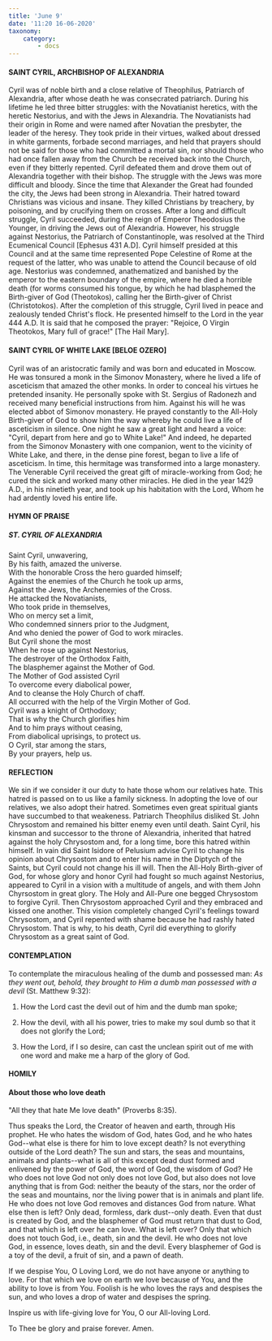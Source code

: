 ```yaml
---
title: 'June 9'
date: '11:20 16-06-2020'
taxonomy:
    category:
        - docs
---
```


#### SAINT CYRIL, ARCHBISHOP OF ALEXANDRIA

Cyril was of noble birth and a close relative of Theophilus, Patriarch of Alexandria, after whose death he was consecrated patriarch. During his lifetime he led three bitter struggles: with the Novatianist heretics, with the heretic Nestorius, and with the Jews in Alexandria. The Novatianists had their origin in Rome and were named after Novatian the presbyter, the leader of the heresy. They took pride in their virtues, walked about dressed in white garments, forbade second marriages, and held that prayers should not be said for those who had committed a mortal sin, nor should those who had once fallen away from the Church be received back into the Church, even if they bitterly repented. Cyril defeated them and drove them out of Alexandria together with their bishop. The struggle with the Jews was more difficult and bloody. Since the time that Alexander the Great had founded the city, the Jews had been strong in Alexandria. Their hatred toward Christians was vicious and insane. They killed Christians by treachery, by poisoning, and by crucifying them on crosses. After a long and difficult struggle, Cyril succeeded, during the reign of Emperor Theodosius the Younger, in driving the Jews out of Alexandria. However, his struggle against Nestorius, the Patriarch of Constantinople, was resolved at the Third Ecumenical Council [Ephesus 431 A.D]. Cyril himself presided at this Council and at the same time represented Pope Celestine of Rome at the request of the latter, who was unable to attend the Council because of old age. Nestorius was condemned, anathematized and banished by the emperor to the eastern boundary of the empire, where he died a horrible death (for worms consumed his tongue, by which he had blasphemed the Birth-giver of God (Theotokos), calling her the Birth-giver of Christ (Christotokos). After the completion of this struggle, Cyril lived in peace and zealously tended Christ's flock. He presented himself to the Lord in the year 444 A.D. It is said that he composed the prayer: "Rejoice, O Virgin Theotokos, Mary full of grace!" [The Hail Mary].

#### SAINT CYRIL OF WHITE LAKE [BELOE OZERO]

Cyril was of an aristocratic family and was born and educated in Moscow. He was tonsured a monk in the Simonov Monastery, where he lived a life of asceticism that amazed the other monks. In order to conceal his virtues he pretended insanity. He personally spoke with St. Sergius of Radonezh and received many beneficial instructions from him. Against his will he was elected abbot of Simonov monastery. He prayed constantly to the All-Holy Birth-giver of God to show him the way whereby he could live a life of asceticism in silence. One night he saw a great light and heard a voice: "Cyril, depart from here and go to White Lake!" And indeed, he departed from the Simonov Monastery with one companion, went to the vicinity of White Lake, and there, in the dense pine forest, began to live a life of asceticism. In time, this hermitage was transformed into a large monastery. The Venerable Cyril received the great gift of miracle-working from God; he cured the sick and worked many other miracles. He died in the year 1429 A.D., in his ninetieth year, and took up his habitation with the Lord, Whom he had ardently loved his entire life.


#### HYMN OF PRAISE
 
##### ST. CYRIL OF ALEXANDRIA

Saint Cyril, unwavering,<br/>
By his faith, amazed the universe.<br/>
With the honorable Cross the hero guarded himself;<br/>
Against the enemies of the Church he took up arms,<br/>
Against the Jews, the Archenemies of the Cross.<br/>
He attacked the Novatianists,<br/>
Who took pride in themselves,<br/>
Who on mercy set a limit,<br/>
Who condemned sinners prior to the Judgment,<br/>
And who denied the power of God to work miracles.<br/>
But Cyril shone the most<br/>
When he rose up against Nestorius,<br/>
The destroyer of the Orthodox Faith,<br/>
The blasphemer against the Mother of God.<br/>
The Mother of God assisted Cyril<br/>
To overcome every diabolical power,<br/>
And to cleanse the Holy Church of chaff.<br/>
All occurred with the help of the Virgin Mother of God.<br/>
Cyril was a knight of Orthodoxy;<br/>
That is why the Church glorifies him<br/>
And to him prays without ceasing,<br/>
From diabolical uprisings, to protect us.<br/>
O Cyril, star among the stars,<br/>
By your prayers, help us.
 

#### REFLECTION

We sin if we consider it our duty to hate those whom our relatives hate. This hatred is passed on to us like a family sickness. In adopting the love of our relatives, we also adopt their hatred. Sometimes even great spiritual giants have succumbed to that weakeness. Patriarch Theophilus disliked St. John Chrysostom and remained his bitter enemy even until death. Saint Cyril, his kinsman and successor to the throne of Alexandria, inherited that hatred against the holy Chrysostom and, for a long time, bore this hatred within himself. In vain did Saint Isidore of Pelusium advise Cyril to change his opinion about Chrysostom and to enter his name in the Diptych of the Saints, but Cyril could not change his ill will. Then the All-Holy Birth-giver of God, for whose glory and honor Cyril had fought so much against Nestorius, appeared to Cyril in a vision with a multitude of angels, and with them John Chyrsostom in great glory. The Holy and All-Pure one begged Chrysostom to forgive Cyril. Then Chrysostom approached Cyril and they embraced and kissed one another. This vision completely changed Cyril's feelings toward Chrysostom, and Cyril repented with shame because he had rashly hated Chrysostom. That is why, to his death, Cyril did everything to glorify Chrysostom as a great saint of God.


#### CONTEMPLATION


To contemplate the miraculous healing of the dumb and possessed man: *As they went out, behold, they brought to Him a dumb man possessed with a devil* (St. Matthew 9:32):

1.  How the Lord cast the devil out of him and the dumb man spoke;

1.  How the devil, with all his power, tries to make my soul dumb so that it does not glorify the Lord;

1.  How the Lord, if I so desire, can cast the unclean spirit out of me with one word and make me a harp of the glory of God.


#### HOMILY


#### About those who love death

"All they that hate Me love death" (Proverbs 8:35).

Thus speaks the Lord, the Creator of heaven and earth, through His prophet. He who hates the wisdom of God, hates God, and he who hates God--what else is there for him to love except death? Is not everything outside of the Lord death? The sun and stars, the seas and mountains, animals and plants--what is all of this except dead dust formed and enlivened by the power of God, the word of God, the wisdom of God? He who does not love God not only does not love God, but also does not love anything that is from God: neither the beauty of the stars, nor the order of the seas and mountains, nor the living power that is in animals and plant life. He who does not love God removes and distances God from nature. What else then is left? Only dead, formless, dark dust--only death. Even that dust is created by God, and the blasphemer of God must return that dust to God, and that which is left over he can love. What is left over? Only that which does not touch God, i.e., death, sin and the devil. He who does not love God, in essence, loves death, sin and the devil. Every blasphemer of God is a toy of the devil, a fruit of sin, and a pawn of death.

If we despise You, O Loving Lord, we do not have anyone or anything to love. For that which we love on earth we love because of You, and the ability to love is from You. Foolish is he who loves the rays and despises the sun, and who loves a drop of water and despises the spring.

Inspire us with life-giving love for You, O our All-loving Lord.

To Thee be glory and praise forever. Amen.
